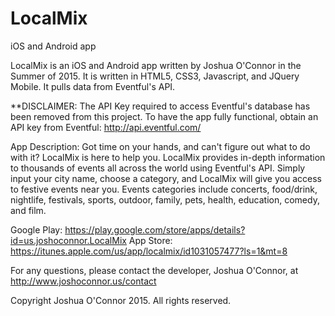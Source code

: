 # LocalMix
iOS and Android app

LocalMix is an iOS and Android app written by Joshua O'Connor in the Summer of 2015.  It is written in HTML5, CSS3, Javascript, and JQuery Mobile.  It pulls data from Eventful's API.

**DISCLAIMER:  The API Key required to access Eventful's database has been removed from this project.  To have the app fully functional, obtain an API key from Eventful:  http://api.eventful.com/

App Description:
Got time on your hands, and can't figure out what to do with it? LocalMix is here to help you. LocalMix provides in-depth information to thousands of events all across the world using Eventful's API. Simply input your city name, choose a category, and LocalMix will give you access to festive events near you. Events categories include concerts, food/drink, nightlife, festivals, sports, outdoor, family, pets, health, education, comedy, and film.

Google Play: https://play.google.com/store/apps/details?id=us.joshoconnor.LocalMix
App Store: https://itunes.apple.com/us/app/localmix/id1031057477?ls=1&mt=8

For any questions, please contact the developer, Joshua O'Connor, at http://www.joshoconnor.us/contact

Copyright Joshua O'Connor 2015.  All rights reserved.
